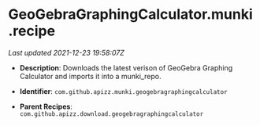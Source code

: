 # GeoGebraGraphingCalculator.munki.recipe

_Last updated 2021-12-23 19:58:07Z_

- **Description**: Downloads the latest verison of GeoGebra Graphing Calculator and imports it into a munki_repo.

- **Identifier**: `com.github.apizz.munki.geogebragraphingcalculator`

- **Parent Recipes**: `com.github.apizz.download.geogebragraphingcalculator`